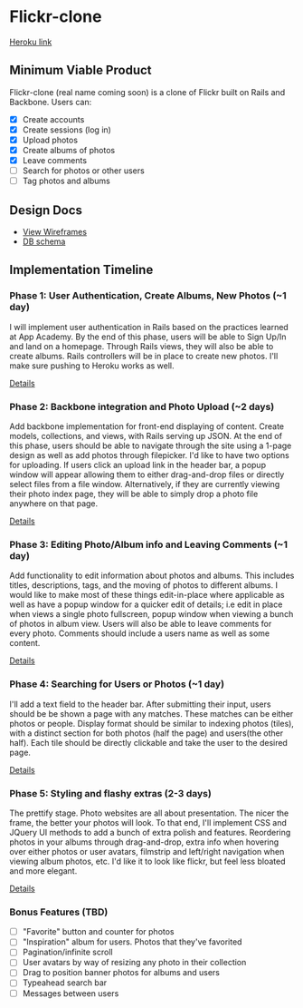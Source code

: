 # Flickr-clone

[Heroku link][heroku]

[heroku]: http://bokeh-app.herokuapp.com

## Minimum Viable Product
Flickr-clone (real name coming soon) is a clone of Flickr built on Rails and Backbone. Users can:

<!-- This is a Markdown checklist. Use it to keep track of your progress! -->

- [x] Create accounts
- [x] Create sessions (log in)
- [x] Upload photos
- [x] Create albums of photos
- [x] Leave comments
- [ ] Search for photos or other users
- [ ] Tag photos and albums

## Design Docs
* [View Wireframes][views]
* [DB schema][schema]

[views]: ./docs/views.md
[schema]: ./docs/schema.md

## Implementation Timeline

### Phase 1: User Authentication, Create Albums, New Photos (~1 day)
I will implement user authentication in Rails based on the practices learned at
App Academy. By the end of this phase, users will be able to Sign Up/In and land
on a homepage. Through Rails views, they will also be able to create albums.
Rails controllers will be in place to create new photos. I'll make
sure pushing to Heroku works as well.

[Details][phase-one]

### Phase 2: Backbone integration and Photo Upload (~2 days)
Add backbone implementation for front-end displaying of content. Create models, collections, and views, with Rails serving up JSON. At the end of this phase,
users should be able to navigate through the site using a 1-page design as well
as add photos through filepicker. I'd like to have two options for uploading. If
users click an upload link in the header bar, a popup window will appear allowing them to either drag-and-drop files or directly select files from a file window. Alternatively, if they are currently viewing their photo index page, they will be able to simply drop a photo file anywhere on that page.

[Details][phase-two]

### Phase 3: Editing Photo/Album info and Leaving Comments (~1 day)
Add functionality to edit information about photos and albums. This includes
titles, descriptions, tags, and the moving of photos to different albums. I would like to make most of these things edit-in-place where applicable as well as have a popup window for a quicker edit of details; i.e edit in place when views a single photo fullscreen, popup window when viewing a bunch of photos in album view. Users will also be able to leave comments for every photo. Comments should include a users name as well as some content.

[Details][phase-three]

### Phase 4: Searching for Users or Photos (~1 day)
I'll add a text field to the header bar. After submitting their input, users
should be be shown a page with any matches. These matches can be either photos
or people. Display format should be similar to indexing photos (tiles), with a distinct section for both photos (half the page) and users(the other half). Each tile should be directly clickable and take the user to the desired page.


[Details][phase-four]

### Phase 5: Styling and flashy extras (2-3 days)
The prettify stage. Photo websites are all about presentation. The nicer the frame, the better your photos will look. To that end, I'll implement CSS and JQuery UI methods to add a bunch of extra polish and features. Reordering photos in your albums through drag-and-drop, extra info when hovering over either photos or user avatars, filmstrip and left/right navigation when viewing album photos, etc. I'd like it to look like flickr, but feel less bloated and more elegant.

[Details][phase-five]

### Bonus Features (TBD)
- [ ] "Favorite" button and counter for photos
- [ ] "Inspiration" album for users. Photos that they've favorited
- [ ] Pagination/infinite scroll
- [ ] User avatars by way of resizing any photo in their collection
- [ ] Drag to position banner photos for albums and users
- [ ] Typeahead search bar
- [ ] Messages between users

[phase-one]: ./docs/phases/phase1.md
[phase-two]: ./docs/phases/phase2.md
[phase-three]: ./docs/phases/phase3.md
[phase-four]: ./docs/phases/phase4.md
[phase-five]: ./docs/phases/phase5.md
